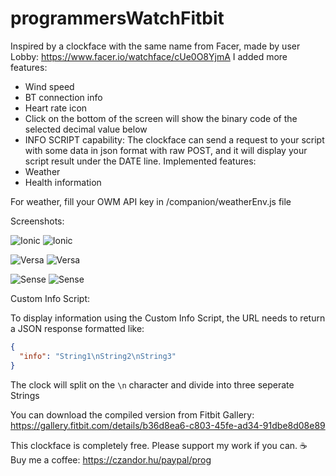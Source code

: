 # programmersWatchFitbit

Inspired by a clockface with the same name from Facer, made by user Lobby: https://www.facer.io/watchface/cUe0O8YjmA
I added more features:
- Wind speed
- BT connection info
- Heart rate icon
- Click on the bottom of the screen will show the binary code of the selected decimal value below
- INFO SCRIPT capability: The clockface can send a request to your script with some data in json format with raw POST, and it will display your script result under the DATE line.
Implemented features:
- Weather
- Health information


For weather, fill your OWM API key in /companion/weatherEnv.js file

Screenshots:

![Ionic](https://github.com/czandor/programmersWatchFitbit/blob/main/screenshots/ionic/Programmer's-Watch-screenshot%20(1).png?raw=true)
![Ionic](https://github.com/czandor/programmersWatchFitbit/blob/main/screenshots/ionic/Programmer's-Watch-screenshot%20(2).png?raw=true)

![Versa](https://github.com/czandor/programmersWatchFitbit/blob/main/screenshots/versa/Programmer's-Watch-screenshot%20(1).png?raw=true)
![Versa](https://github.com/czandor/programmersWatchFitbit/blob/main/screenshots/versa/Programmer's-Watch-screenshot%20(2).png?raw=true)

![Sense](https://github.com/czandor/programmersWatchFitbit/blob/main/screenshots/sense/Programmer's-Watch-screenshot%20(1).png?raw=true)
![Sense](https://github.com/czandor/programmersWatchFitbit/blob/main/screenshots/sense/Programmer's-Watch-screenshot%20(2).png?raw=true)

Custom  Info Script:  

To display information using the Custom Info Script, the URL needs to return a JSON response formatted like:

```json
{
  "info": "String1\nString2\nString3"
}

```
The clock will split on the `\n` character and divide into three seperate Strings

You can download the compiled version from Fitbit Gallery:
https://gallery.fitbit.com/details/b36d8ea6-c803-45fe-ad34-91dbe8d08e89

This clockface is completely free. Please support my work if you can.
☕ Buy me a coffee: https://czandor.hu/paypal/prog

